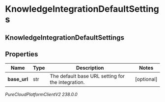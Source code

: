 # KnowledgeIntegrationDefaultSettings

## KnowledgeIntegrationDefaultSettings

## Properties

|Name | Type | Description | Notes|
|------------ | ------------- | ------------- | -------------|
| **base_url** | str | The default base URL setting for the integration. | [optional] |



_PureCloudPlatformClientV2 238.0.0_
